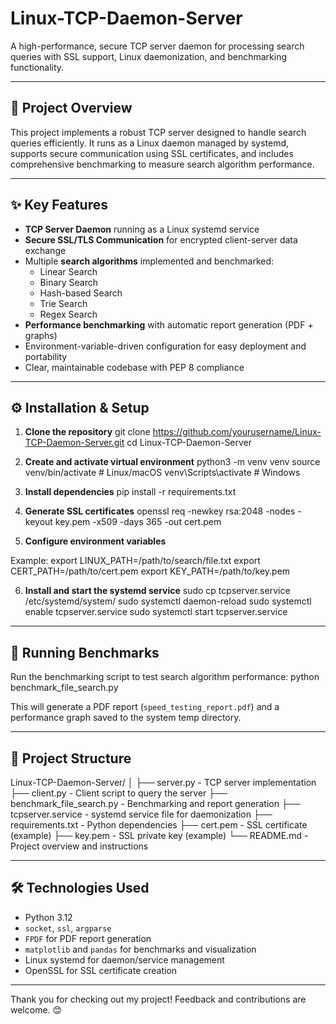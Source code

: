 # Linux-TCP-Daemon-Server

A high-performance, secure TCP server daemon for processing search queries with SSL support, Linux daemonization, and benchmarking functionality.

---

## 🚀 Project Overview

This project implements a robust TCP server designed to handle search queries efficiently. It runs as a Linux daemon managed by systemd, supports secure communication using SSL certificates, and includes comprehensive benchmarking to measure search algorithm performance.

---

## ✨ Key Features

- **TCP Server Daemon** running as a Linux systemd service
- **Secure SSL/TLS Communication** for encrypted client-server data exchange
- Multiple **search algorithms** implemented and benchmarked:
  - Linear Search
  - Binary Search
  - Hash-based Search
  - Trie Search
  - Regex Search
- **Performance benchmarking** with automatic report generation (PDF + graphs)
- Environment-variable-driven configuration for easy deployment and portability
- Clear, maintainable codebase with PEP 8 compliance

---

## ⚙️ Installation & Setup

1. **Clone the repository**
git clone https://github.com/yourusername/Linux-TCP-Daemon-Server.git
cd Linux-TCP-Daemon-Server


2. **Create and activate virtual environment**
python3 -m venv venv
source venv/bin/activate # Linux/macOS
venv\Scripts\activate # Windows


3. **Install dependencies**
pip install -r requirements.txt


4. **Generate SSL certificates**
openssl req -newkey rsa:2048 -nodes -keyout key.pem -x509 -days 365 -out cert.pem


5. **Configure environment variables**

Example:
export LINUX_PATH=/path/to/search/file.txt
export CERT_PATH=/path/to/cert.pem
export KEY_PATH=/path/to/key.pem


6. **Install and start the systemd service**
sudo cp tcpserver.service /etc/systemd/system/
sudo systemctl daemon-reload
sudo systemctl enable tcpserver.service
sudo systemctl start tcpserver.service



---

## 🎯 Running Benchmarks

Run the benchmarking script to test search algorithm performance:
python benchmark_file_search.py


This will generate a PDF report (`speed_testing_report.pdf`) and a performance graph saved to the system temp directory.

---

## 📄 Project Structure

Linux-TCP-Daemon-Server/
│
├── server.py - TCP server implementation
├── client.py - Client script to query the server
├── benchmark_file_search.py - Benchmarking and report generation
├── tcpserver.service - systemd service file for daemonization
├── requirements.txt - Python dependencies
├── cert.pem - SSL certificate (example)
├── key.pem - SSL private key (example)
└── README.md - Project overview and instructions


---

## 🛠 Technologies Used

- Python 3.12
- `socket`, `ssl`, `argparse`
- `FPDF` for PDF report generation
- `matplotlib` and `pandas` for benchmarks and visualization
- Linux systemd for daemon/service management
- OpenSSL for SSL certificate creation

---

Thank you for checking out my project! Feedback and contributions are welcome. 😊
